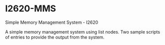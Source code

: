 I2620-MMS
=========

Simple Memory Management System - I2620

A simple memory management system using list nodes. Two sample scripts of entries to provide the output from the system. 
